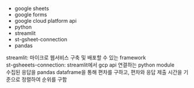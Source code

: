 - google sheets
- google forms
- google cloud platform api
- python
- streamlit
- st-gsheet-connection
- pandas

streamlit: 마이크로 웹서비스 구축 및 배포할 수 있는 framework  
st-gsheeets-connection: streamlit에서 gcp api 연결하는 python module  
수집된 응답을 pandas dataframe을 통해 편차를 구하고, 편차와 응답 제출 시간을 기준으로 정렬하여 순위를 구함
